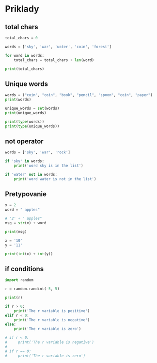 # Priklady


## total chars

```python
total_chars = 0

words = ['sky', 'war', 'water', 'coin', 'forest']

for word in words:
    total_chars = total_chars + len(word)

print(total_chars)
```


## Unique words

```python
words = ("coin", "coin", "book", "pencil", "spoon", "coin", "paper")
print(words)

unique_words = set(words)
print(unique_words)

print(type(words))
print(type(unique_words))
```

## not operator

```python
words = ['sky', 'war', 'rock']

if 'sky' in words:
    print('word sky is in the list')

if 'water' not in words:
    print('word water is not in the list')
```

## Pretypovanie

```python
x = 2
word = " apples"

# '2' + " apples"
msg = str(x) + word

print(msg)

x = '10'
y = '11'

print(int(x) + int(y))
```


## if conditions

```python
import random

r = random.randint(-5, 5)

print(r)

if r > 0:
    print('The r variable is positive')
elif r < 0:
    print('The r variable is negative')
else:
    print('The r variable is zero')

# if r < 0:
#     print('The r variable is negative')
#
# if r == 0:
#     print('The r variable is zero')
```
